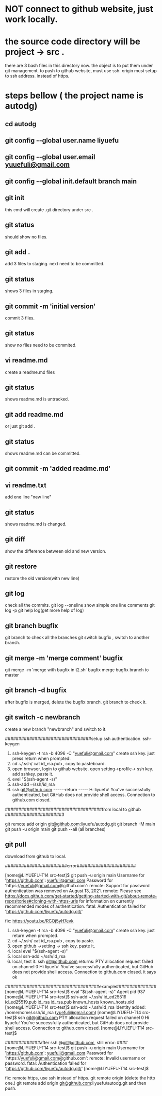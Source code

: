 # NOT connect to github website, just work locally.
# the source code directory will be  project -> src .
there are 3 bash files in this directory now.
the object is to put them under git management.
to push to github website, must use ssh. origin must setup to ssh address. instead of https.
# steps bellow ( the project name is autodg)
## cd autodg
## git config --global user.name liyuefu
## git config --global user.email yuuefuli@gmail.com
## git config --global init.default branch main
## git init 
this cmd will create .git directory under src .
## git status
should show no files.
## git add .
add 3 files to staging. 
next need to be committed.
## git status
shows 3 files in staging.
## git commit -m 'initial version'
commit 3 files.
## git status
show no files need to be commited.
## vi readme.md
create a readme.md files
## git status
shows readme.md is untracked.
## git add readme.md
or just git add .
## git status
shows readme.md can be committed.
## git commit -m 'added readme.md'

## vi readme.txt 
add one line "new line"
## git status
shows readme.md is changed.
## git diff
show the difference between old and new version.

## git restore 
restore the old version(with new line)

## git log
check all the commits.
git log --oneline
show simple one line comments
git log -p
git help log(get more help of log)
## git branch bugfix
git branch to check all the branches
git switch bugfix , switch to another bransh.
## git merge -m 'merge comment' bugfix
git merge -m 'merge with bugfix in t2.sh' bugfix
merge bugfix branch to master 
## git branch -d bugfix
after bugfix is merged, delete the bugfix branch.
git branch to check it.

## git switch -c newbranch
create a new branch "newbranch" and switch to it.

################################setup ssh authentication.
ssh-keygen 
1. ssh-keygen -t rsa -b 4096 -C "yuefuli@gmail.com"
create ssh key. just press return when prompted.
2. cd ~/.ssh/ 
cat id_rsa.pub , copy to pasteboard.
3. open browser, login to github website. open setting->profile-> ssh key. add sshkey. paste it.
4. evel "$(ssh-agent -s)" 
5. ssh-add ~/ssh/id_rsa
6. ssh git@github.com
------return -----
Hi liyuefu! You've successfully authenticated, but GitHub does not provide shell access.
Connection to github.com closed.


####################################from local to github #####################3

git remote add origin git@github.com:liyuefu/autodg.git
git branch -M main
git push -u origin main
git push --all (all branches)

## git pull
download from github to local.



#######################error######################

[nome@LIYUEFU-T14 src-test]$ git push -u origin main
Username for 'https://github.com': yuefuli@gmail.com
Password for 'https://yuefuli@gmail.com@github.com':
remote: Support for password authentication was removed on August 13, 2021.
remote: Please see https://docs.github.com/get-started/getting-started-with-git/about-remote-repositories#cloning-with-https-urls for information on currently recommended modes of authentication.
fatal: Authentication failed for 'https://github.com/liyuefu/autodg.git/'

fix: https://youtu.be/RGOj5yH7evk
1. ssh-keygen -t rsa -b 4096 -C "yuefuli@gmail.com"
create ssh key. just return when prompted.
2. cd ~/.ssh/ 
cat id_rsa.pub , copy to paste.
3. open github ->setting -> ssh key. paste it.
4. local  evel "$(ssh-agent -s)" 
5. local ssh-add ~/ssh/id_rsa
6. local, test it. ssh git@github.com
returns: 
PTY allocation request failed on channel 0
Hi liyuefu! You've successfully authenticated, but GitHub does not provide shell access.
Connection to github.com closed.
it says ok

###################################example###############
[nome@LIYUEFU-T14 src-test]$ eval "$(ssh-agent -s)"
Agent pid 937
[nome@LIYUEFU-T14 src-test]$ ssh-add ~/.ssh/
id_ed25519       id_ed25519.pub   id_rsa           id_rsa.pub       known_hosts      known_hosts.old
[nome@LIYUEFU-T14 src-test]$ ssh-add ~/.ssh/id_rsa
Identity added: /home/nome/.ssh/id_rsa (yuefuli@gmail.com)
[nome@LIYUEFU-T14 src-test]$ ssh git@github.com
PTY allocation request failed on channel 0
Hi liyuefu! You've successfully authenticated, but GitHub does not provide shell access.
Connection to github.com closed.
[nome@LIYUEFU-T14 src-test]$



#############after ssh @git@github.com, still error: ####
[nome@LIYUEFU-T14 src-test]$ git push -u origin main
Username for 'https://github.com': yuefuli@gmail.com
Password for 'https://yuefuli@gmail.com@github.com':
remote: Invalid username or password.
fatal: Authentication failed for 'https://github.com/liyuefu/autodg.git/'
[nome@LIYUEFU-T14 src-test]$

fix:
remote https, use ssh instead of https.
git remote origin (delete the http one.)
git remote add origin git@github.com:liyuefu/autodg.git
and then push.

